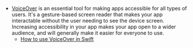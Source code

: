 - [VoiceOver](https://developer.apple.com/documentation/accessibility/supporting_voiceover_in_your_app/) is an essential tool for making apps accessible for all types of users. It's a gesture-based screen reader that makes your app interactable without the user needing to see the device screen. Increasing accessibility in your app makes your app open to a wider audience, and will generally make it easier for everyone to use.
	- [How to use VoiceOver in Swift](https://youtu.be/bERGMFHe9uc?si=rBmpxYPFWW0yJZ0-)